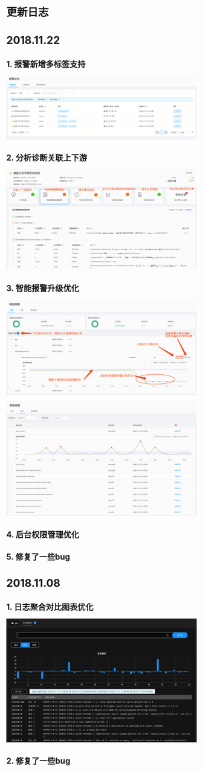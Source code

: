 # **更新日志**

# 2018.11.22

## 1. 报警新增多标签支持

![](/part5/images/alert_tag_18-11-22.png)

## 2. 分析诊断关联上下游

![](/part5/images/rca_18-11-22.png)

## 3. 智能报警升级优化

![](/part5/images/anomaly_18-11-22.png)

![](/part5/images/anomaly_history_18-11-22.png)

## 4. 后台权限管理优化

## 5. 修复了一些bug

# 2018.11.08

## 1. 日志聚合对比图表优化

![](/part5/images/log_compare_18-11-12.png)

## 2. 修复了一些bug